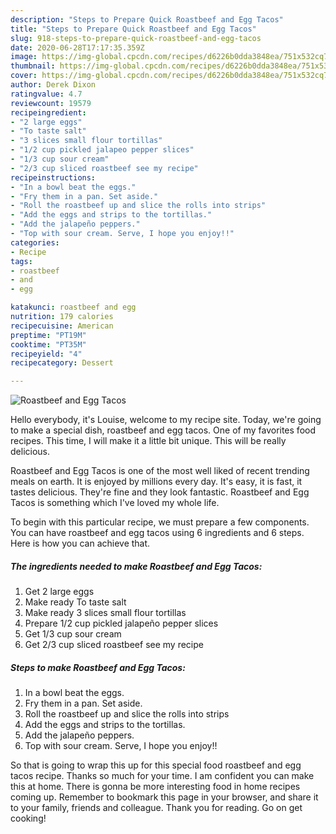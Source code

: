 ```yaml
---
description: "Steps to Prepare Quick Roastbeef and Egg Tacos"
title: "Steps to Prepare Quick Roastbeef and Egg Tacos"
slug: 918-steps-to-prepare-quick-roastbeef-and-egg-tacos
date: 2020-06-28T17:17:35.359Z
image: https://img-global.cpcdn.com/recipes/d6226b0dda3848ea/751x532cq70/roastbeef-and-egg-tacos-recipe-main-photo.jpg
thumbnail: https://img-global.cpcdn.com/recipes/d6226b0dda3848ea/751x532cq70/roastbeef-and-egg-tacos-recipe-main-photo.jpg
cover: https://img-global.cpcdn.com/recipes/d6226b0dda3848ea/751x532cq70/roastbeef-and-egg-tacos-recipe-main-photo.jpg
author: Derek Dixon
ratingvalue: 4.7
reviewcount: 19579
recipeingredient:
- "2 large eggs"
- "To taste salt"
- "3 slices small flour tortillas"
- "1/2 cup pickled jalapeo pepper slices"
- "1/3 cup sour cream"
- "2/3 cup sliced roastbeef see my recipe"
recipeinstructions:
- "In a bowl beat the eggs."
- "Fry them in a pan. Set aside."
- "Roll the roastbeef up and slice the rolls into strips"
- "Add the eggs and strips to the tortillas."
- "Add the jalapeño peppers."
- "Top with sour cream. Serve, I hope you enjoy!!"
categories:
- Recipe
tags:
- roastbeef
- and
- egg

katakunci: roastbeef and egg 
nutrition: 179 calories
recipecuisine: American
preptime: "PT19M"
cooktime: "PT35M"
recipeyield: "4"
recipecategory: Dessert

---
```



![Roastbeef and Egg Tacos](https://img-global.cpcdn.com/recipes/d6226b0dda3848ea/751x532cq70/roastbeef-and-egg-tacos-recipe-main-photo.jpg)

Hello everybody, it's Louise, welcome to my recipe site. Today, we're going to make a special dish, roastbeef and egg tacos. One of my favorites food recipes. This time, I will make it a little bit unique. This will be really delicious.

Roastbeef and Egg Tacos is one of the most well liked of recent trending meals on earth. It is enjoyed by millions every day. It's easy, it is fast, it tastes delicious. They're fine and they look fantastic. Roastbeef and Egg Tacos is something which I've loved my whole life.




To begin with this particular recipe, we must prepare a few components. You can have roastbeef and egg tacos using 6 ingredients and 6 steps. Here is how you can achieve that.

<!--inarticleads1-->

##### The ingredients needed to make Roastbeef and Egg Tacos:

1. Get 2 large eggs
1. Make ready To taste salt
1. Make ready 3 slices small flour tortillas
1. Prepare 1/2 cup pickled jalapeño pepper slices
1. Get 1/3 cup sour cream
1. Get 2/3 cup sliced roastbeef see my recipe




<!--inarticleads2-->

##### Steps to make Roastbeef and Egg Tacos:

1. In a bowl beat the eggs.
1. Fry them in a pan. Set aside.
1. Roll the roastbeef up and slice the rolls into strips
1. Add the eggs and strips to the tortillas.
1. Add the jalapeño peppers.
1. Top with sour cream. Serve, I hope you enjoy!!




So that is going to wrap this up for this special food roastbeef and egg tacos recipe. Thanks so much for your time. I am confident you can make this at home. There is gonna be more interesting food in home recipes coming up. Remember to bookmark this page in your browser, and share it to your family, friends and colleague. Thank you for reading. Go on get cooking!
